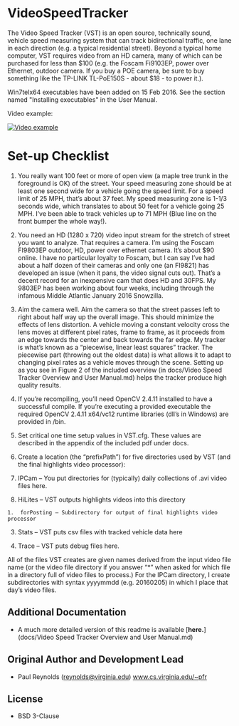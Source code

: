# VideoSpeedTracker
The Video Speed Tracker (VST) is an open source, technically sound, vehicle speed measuring system
that can track bidirectional traffic, one lane in each direction (e.g. a typical residential street). 
Beyond a typical home computer, VST requires video from an HD camera, many of which can be purchased
for less than $100 (e.g. the Foscam Fi9103EP, power over Ethernet, outdoor camera.  If you buy a POE camera,
be sure to buy something like the TP-LINK TL-PoE150S - about $18 - to power it.).

Win7telx64 executables have been added on 15 Feb 2016.  See the section named "Installing executables" in the
User Manual.

Video example:

[![Video example](http://img.youtube.com/vi/1HVkKysDvGA/0.jpg)](http://www.youtube.com/watch?v=1HVkKysDvGA "Video Speed Tracker on a 25 MPH Residential Street")

# Set-up Checklist
1. You really want 100 feet or more of open view (a maple tree trunk in the foreground is OK) of
the street. Your speed measuring zone should be at least one second wide for a vehicle going
the speed limit. For a speed limit of 25 MPH, that’s about 37 feet. My speed measuring zone is
1-1/3 seconds wide, which translates to about 50 feet for a vehicle going 25 MPH. I’ve been
able to track vehicles up to 71 MPH (Blue line on the front bumper the whole way!).

2. You need an HD (1280 x 720) video input stream for the stretch of street you want to analyze.
That requires a camera. I’m using the Foscam FI9803EP outdoor, HD, power over ethernet
camera. It’s about $90 online. I have no particular loyalty to Foscam, but I can say I’ve had
about a half dozen of their cameras and only one (an FI9821) has developed an issue (when it
pans, the video signal cuts out). That’s a decent record for an inexpensive cam that does HD
and 30FPS. My 9803EP has been working about four weeks, including through the infamous
Middle Atlantic January 2016 Snowzilla.

3. Aim the camera well. Aim the camera so that the street passes left to right
about half way up the overall image. This should minimize the effects of lens distortion. A
vehicle moving a constant velocity cross the lens moves at different pixel rates, frame to frame,
as it proceeds from an edge towards the center and back towards the far edge. My tracker is
what’s known as a “piecewise, linear least squares” tracker. The piecewise part (throwing out
the oldest data) is what allows it to adapt to changing pixel rates as a vehicle moves through
the scene. Setting up as you see in Figure 2 of the included overview
(in docs/Video Speed Tracker Overview and User Manual.md) helps the tracker produce high quality results.

4. If you’re recompiling, you’ll need OpenCV 2.4.11 installed to have a successful compile. If
you’re executing a provided executable the required OpenCV 2.4.11 x64/vc12 runtime libraries (dll’s in
Windows) are provided in /bin.

5. Set critical one time setup values in VST.cfg. These values are described in the appendix of the included pdf under docs.

6. Create a location (the “prefixPath”) for five directories used by VST (and the final highlights
video processor):

  1. IPCam – You put directories for (typically) daily collections of .avi video files here.

  2. HiLites – VST outputs highlights videos into this directory

    1.  forPosting – Subdirectory for output of final highlights video processor

  3. Stats – VST puts csv files with tracked vehicle data here

  4. Trace – VST puts debug files here.

All of the files VST creates are given names derived from the input video file name (or the video file
directory if you answer “*” when asked for which file in a directory full of video files to process.) For
the IPCam directory, I create subdirectories with syntax yyyymmdd (e.g. 20160205) in which I place
that day’s video files.

## Additional Documentation

- A much more detailed version of this readme is available
[**here.**](docs/Video Speed Tracker Overview and User Manual.md)

## Original Author and Development Lead
- Paul Reynolds (reynolds@virginia.edu) www.cs.virginia.edu/~pfr

## License

- BSD 3-Clause
